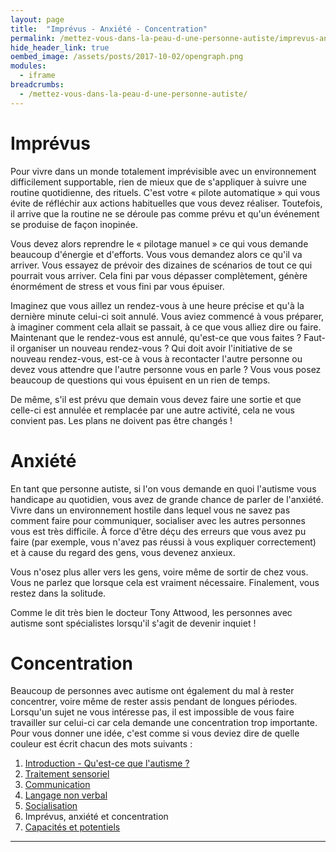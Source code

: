 ```yaml
---
layout: page
title:  "Imprévus - Anxiété - Concentration"
permalink: /mettez-vous-dans-la-peau-d-une-personne-autiste/imprevus-anxiete-concentration
hide_header_link: true
oembed_image: /assets/posts/2017-10-02/opengraph.png
modules:
  - iframe
breadcrumbs:
  - /mettez-vous-dans-la-peau-d-une-personne-autiste/
---
```


# Imprévus

Pour vivre dans un monde totalement imprévisible avec un environnement difficilement supportable, rien de mieux que de s'appliquer à suivre une routine quotidienne, des rituels.
C'est votre «&nbsp;pilote automatique&nbsp;» qui vous évite de réfléchir aux actions habituelles que vous devez réaliser. Toutefois, il arrive que la routine ne se déroule pas comme prévu et qu'un événement se produise de façon inopinée.

Vous devez alors reprendre le «&nbsp;pilotage manuel&nbsp;» ce qui vous demande beaucoup d'énergie et d'efforts.
Vous vous demandez alors ce qu'il va arriver. Vous essayez de prévoir des dizaines de scénarios de tout ce qui pourrait vous arriver. Cela fini par vous dépasser complètement,
génère énormément de stress et vous fini par vous épuiser. 

Imaginez que vous aillez un rendez-vous à une heure précise et qu'à la dernière minute celui-ci soit annulé. Vous aviez commencé à vous préparer, à imaginer comment cela allait se passait, à
ce que vous alliez dire ou faire.
Maintenant que le rendez-vous est annulé, qu'est-ce que vous faites&nbsp;? Faut-il organiser un nouveau rendez-vous&nbsp;? Qui doit avoir l'initiative de se nouveau rendez-vous, est-ce à vous à 
recontacter l'autre personne ou devez vous attendre que l'autre personne vous en parle&nbsp;?
Vous vous posez beaucoup de questions qui vous épuisent en un rien de temps.

De même, s'il est prévu que demain vous devez faire une sortie et que celle-ci est annulée et remplacée par une autre activité,
cela ne vous convient pas. Les plans ne doivent pas être changés&nbsp;!

# Anxiété

En tant que personne autiste, si l'on vous demande en quoi l'autisme vous handicape au quotidien, vous avez
de grande chance de parler de l'anxiété.
Vivre dans un environnement hostile dans lequel vous ne savez pas comment faire pour communiquer, socialiser avec les autres personnes vous est très difficile. À force d'être 
déçu des erreurs que vous avez pu faire (par exemple, vous n'avez pas réussi à vous expliquer correctement) et à cause du regard des gens, vous devenez anxieux.

Vous n'osez plus aller vers les gens, voire même de sortir de chez vous.
Vous ne parlez que lorsque cela est vraiment nécessaire.
Finalement, vous restez dans la solitude.

Comme le dit très bien le docteur Tony Attwood, les personnes avec autisme sont spécialistes lorsqu'il s'agit de devenir inquiet&nbsp;!

# Concentration

Beaucoup de personnes avec autisme ont également du mal à rester concentrer, voire même de rester assis pendant de longues périodes.
Lorsqu'un sujet ne vous intéresse pas, il est impossible de vous faire travailler sur celui-ci car cela demande une concentration trop importante.
Pour vous donner une idée, c'est comme si vous deviez dire de quelle couleur est écrit chacun des mots suivants&nbsp;:

<!-- lire les couleurs écrites dans une autre couleur -->
<div class="center">
<amp-iframe width="700" height="300" sandbox="allow-scripts" src="/html/colour.html" scrolling="no">
 <amp-img layout="fill" src="{{ site.amp_img_cache_url }}/html/colour.png" placeholder></amp-img>
</amp-iframe>
</div>


<div class="highlight">
<ol>
 <li><a href="/mettez-vous-dans-la-peau-d-une-personne-autiste/qu-est-ce-que-l-autisme">Introduction - Qu'est-ce que l'autisme&nbsp;?</a></li>
 <li><a href="/mettez-vous-dans-la-peau-d-une-personne-autiste/traitement-sensoriel">Traitement sensoriel</a></li>
 <li><a href="/mettez-vous-dans-la-peau-d-une-personne-autiste/communication">Communication</a></li>
 <li><a href="/mettez-vous-dans-la-peau-d-une-personne-autiste/langage-non-verbal">Langage non verbal</a></li>
 <li><a href="/mettez-vous-dans-la-peau-d-une-personne-autiste/socialisation">Socialisation</a></li>
 <li>Imprévus, anxiété et concentration</li>
 <li><a href="/mettez-vous-dans-la-peau-d-une-personne-autiste/capacites-et-potentiels">Capacités et potentiels</a></li>
</ol>
</div>

---
